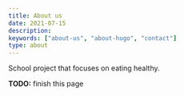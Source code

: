 ```yaml
---
title: About us
date: 2021-07-15
description:
keywords: ["about-us", "about-hugo", "contact"]
type: about
---
```


School project that focuses on eating healthy.
 
**TODO:** finish this page
